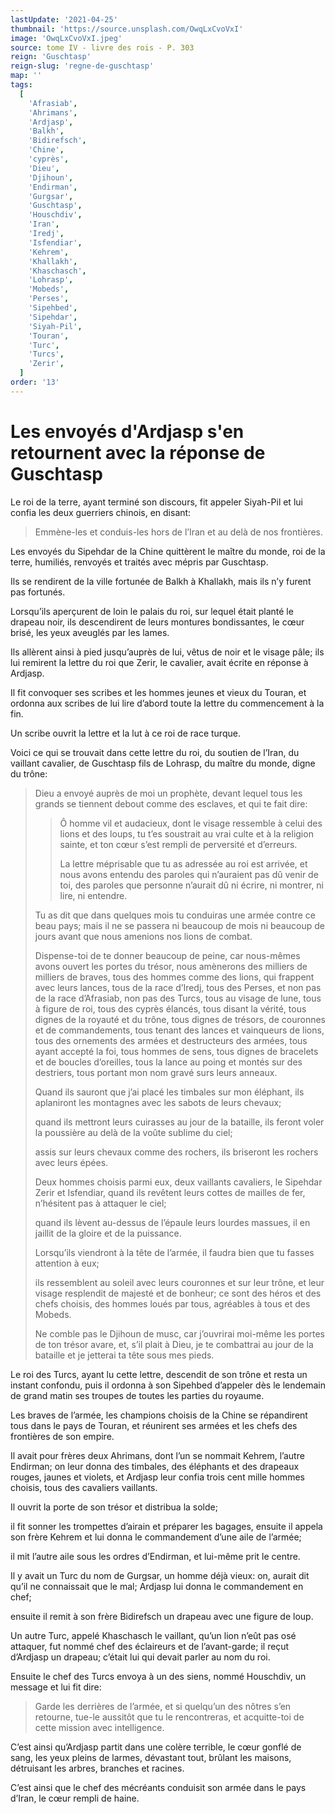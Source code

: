 ```yaml
---
lastUpdate: '2021-04-25'
thumbnail: 'https://source.unsplash.com/OwqLxCvoVxI'
image: 'OwqLxCvoVxI.jpeg'
source: tome IV - livre des rois - P. 303
reign: 'Guschtasp'
reign-slug: 'regne-de-guschtasp'
map: ''
tags:
  [
    'Afrasiab',
    'Ahrimans',
    'Ardjasp',
    'Balkh',
    'Bidirefsch',
    'Chine',
    'cyprès',
    'Dieu',
    'Djihoun',
    'Endirman',
    'Gurgsar',
    'Guschtasp',
    'Houschdiv',
    'Iran',
    'Iredj',
    'Isfendiar',
    'Kehrem',
    'Khallakh',
    'Khaschasch',
    'Lohrasp',
    'Mobeds',
    'Perses',
    'Sipehbed',
    'Sipehdar',
    'Siyah-Pil',
    'Touran',
    'Turc',
    'Turcs',
    'Zerir',
  ]
order: '13'
---
```


# Les envoyés d'Ardjasp s'en retournent avec la réponse de Guschtasp

Le roi de la terre, ayant terminé son discours, fit appeler Siyah-Pil et lui confia les deux guerriers chinois, en disant:

> Emmène-les et conduis-les hors de l’Iran et au delà de nos frontières.

Les envoyés du Sipehdar de la Chine quittèrent le maître du monde, roi de la terre, humiliés, renvoyés et traités avec mépris par Guschtasp.

Ils se rendirent de la ville fortunée de Balkh à Khallakh, mais ils n’y furent pas fortunés.

Lorsqu’ils aperçurent de loin le palais du roi, sur lequel était planté le drapeau noir, ils descendirent de leurs montures bondissantes, le cœur brisé, les yeux aveuglés par les lames.

Ils allèrent ainsi à pied jusqu’auprès de lui, vêtus de noir et le visage pâle; ils lui remirent la lettre du roi que Zerir, le cavalier, avait écrite en réponse à Ardjasp.

Il fit convoquer ses scribes et les hommes jeunes et vieux du Touran, et ordonna aux scribes de lui lire d’abord toute la lettre du commencement à la fin.

Un scribe ouvrit la lettre et la lut à ce roi de race turque.

Voici ce qui se trouvait dans cette lettre du roi, du soutien de l’Iran, du vaillant cavalier, de Guschtasp fils de Lohrasp, du maître du monde, digne du trône:

> Dieu a envoyé auprès de moi un prophète, devant lequel tous les grands se tiennent debout comme des esclaves, et qui te fait dire:
>
> > Ô homme vil et audacieux, dont le visage ressemble à celui des lions et des loups, tu t’es soustrait au vrai culte et à la religion sainte, et ton cœur s’est rempli de perversité et d’erreurs.
> >
> > La lettre méprisable que tu as adressée au roi est arrivée, et nous avons entendu des paroles qui n’auraient pas dû venir de toi, des paroles que personne n’aurait dû ni écrire, ni montrer, ni lire, ni entendre.
>
> Tu as dit que dans quelques mois tu conduiras une armée contre ce beau pays; mais il ne se passera ni beaucoup de mois ni beaucoup de jours avant que nous amenions nos lions de combat.
>
> Dispense-toi de te donner beaucoup de peine, car nous-mêmes avons ouvert les portes du trésor, nous amènerons des milliers de milliers de braves, tous des hommes comme des lions, qui frappent avec leurs lances, tous de la race d’Iredj, tous des Perses, et non pas de la race d’Afrasiab, non pas des Turcs, tous au visage de lune, tous à figure de roi, tous des cyprès élancés, tous disant la vérité, tous dignes de la royauté et du trône, tous dignes de trésors, de couronnes et de commandements, tous tenant des lances et vainqueurs de lions, tous des ornements des armées et destructeurs des armées, tous ayant accepté la foi, tous hommes de sens, tous dignes de bracelets et de boucles d’oreilles, tous la lance au poing et montés sur des destriers, tous portant mon nom gravé surs leurs anneaux.
>
> Quand ils sauront que j’ai placé les timbales sur mon éléphant, ils aplaniront les montagnes avec les sabots de leurs chevaux;
>
> quand ils mettront leurs cuirasses au jour de la bataille, ils feront voler la poussière au delà de la voûte sublime du ciel;
>
> assis sur leurs chevaux comme des rochers, ils briseront les rochers avec leurs épées.
>
> Deux hommes choisis parmi eux, deux vaillants cavaliers, le Sipehdar Zerir et Isfendiar, quand ils revêtent leurs cottes de mailles de fer, n’hésitent pas à attaquer le ciel;
>
> quand ils lèvent au-dessus de l’épaule leurs lourdes massues, il en jaillit de la gloire et de la puissance.
>
> Lorsqu’ils viendront à la tête de l’armée, il faudra bien que tu fasses attention à eux;
>
> ils ressemblent au soleil avec leurs couronnes et sur leur trône, et leur visage resplendit de majesté et de bonheur; ce sont des héros et des chefs choisis, des hommes loués par tous, agréables à tous et des Mobeds.
>
> Ne comble pas le Djihoun de musc, car j’ouvrirai moi-même les portes de ton trésor avare, et, s’il plait à Dieu, je te combattrai au jour de la bataille et je jetterai ta tête sous mes pieds.

Le roi des Turcs, ayant lu cette lettre, descendit de son trône et resta un instant confondu, puis il ordonna à son Sipehbed d’appeler dès le lendemain de grand matin ses troupes de toutes les parties du royaume.

Les braves de l’armée, les champions choisis de la Chine se répandirent tous dans le pays de Touran, et réunirent ses armées et les chefs des frontières de son empire.

Il avait pour frères deux Ahrimans, dont l’un se nommait Kehrem, l’autre Endirman; on leur donna des timbales, des éléphants et des drapeaux rouges, jaunes et violets, et Ardjasp leur confia trois cent mille hommes choisis, tous des cavaliers vaillants.

Il ouvrit la porte de son trésor et distribua la solde;

il fit sonner les trompettes d’airain et préparer les bagages, ensuite il appela son frère Kehrem et lui donna le commandement d’une aile de l’armée;

il mit l’autre aile sous les ordres d’Endirman, et lui-même prit le centre.

Il y avait un Turc du nom de Gurgsar, un homme déjà vieux: on, aurait dit qu’il ne connaissait que le mal; Ardjasp lui donna le commandement en chef;

ensuite il remit à son frère Bidirefsch un drapeau avec une figure de loup.

Un autre Turc, appelé Khaschasch le vaillant, qu’un lion n’eût pas osé attaquer, fut nommé chef des éclaireurs et de l’avant-garde; il reçut d’Ardjasp un drapeau; c’était lui qui devait parler au nom du roi.

Ensuite le chef des Turcs envoya à un des siens, nommé Houschdiv, un message et lui fit dire:

> Garde les derrières de l’armée, et si quelqu’un des nôtres s’en retourne, tue-le aussitôt que tu le rencontreras, et acquitte-toi de cette mission avec intelligence.

C’est ainsi qu’Ardjasp partit dans une colère terrible, le cœur gonflé de sang, les yeux pleins de larmes, dévastant tout, brûlant les maisons, détruisant les arbres, branches et racines.

C’est ainsi que le chef des mécréants conduisit son armée dans le pays d’Iran, le cœur rempli de haine.
